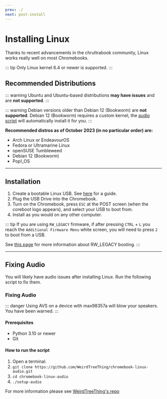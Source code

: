 ```yaml
---
prev: ./
next: post-install
---
```

# Installing Linux
Thanks to recent advancements in the chrultrabook community, Linux works really well on most Chromebooks.

::: tip
Only Linux kernel 6.4 or newer is supported.
:::

## Recommended Distributions

::: warning
Ubuntu and Ubuntu-based distributions **may have issues** and are **not supported**.
:::

::: warning
Debian versions older than Debian 12 (Bookworm) are **not supported**. Debian 12 (Bookworm) requires a custom kernel, the [audio script](#fixing-audio) will automatically install it for you.
:::

**Recommended distros as of October 2023 (in no particular order) are:**

* Arch Linux or EndeavourOS
* Fedora or Ultramarine Linux
* openSUSE Tumbleweed
* Debian 12 (Bookworm)
* Pop!_OS

---

## Installation

1. Create a bootable Linux USB. See [here](bootableusb.md) for a guide.
2. Plug the USB Drive into the Chromebook.
3. Turn on the Chromebook, press `ESC` at the POST screen (when the coreboot logo appears), and select your USB to boot from. 
4. Install as you would on any other computer.

::: tip
If you are using `RW_LEGACY` firmware, if after pressing `CTRL` + `L` you reach the `Additional Firmware Menu` white screen, you will need to press `2` to boot from a USB.

See [this page](../firmware/flashing-firmware.md) for more information about RW_LEGACY booting.
:::

---

## Fixing Audio

You will likely have audio issues after installing Linux. Run the following script to fix them. 

### Fixing Audio

::: danger
Using AVS on a device with max98357a will blow your speakers. You have been warned. 
:::

#### Prerequisites
- Python 3.10 or newer
- Git

#### How to run the script
1. Open a terminal.
2. `git clone https://github.com/WeirdTreeThing/chromebook-linux-audio.git`
3. `cd chromebook-linux-audio`
4. `./setup-audio`

For more information please see [WeirdTreeThing's repo](https://github.com/WeirdTreeThing/chromebook-linux-audio)
